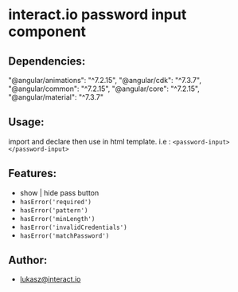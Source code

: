 # interact.io password input component
## Dependencies:
   "@angular/animations": "^7.2.15",
    "@angular/cdk": "^7.3.7",
    "@angular/common": "^7.2.15",
    "@angular/core": "^7.2.15",
    "@angular/material": "^7.3.7"
## Usage:
import and declare then use in html template. i.e : `<password-input></password-input>`
## Features:
* show | hide pass button
* `hasError('required')`
* `hasError('pattern')`
* `hasError('minLength')`
* `hasError('invalidCredentials')`
* `hasError('matchPassword')`
## Author:
* lukasz@interact.io

